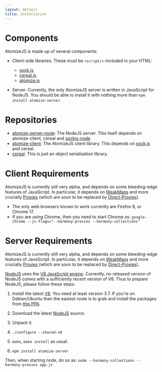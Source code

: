 ```yaml
---
layout: default
title: Installation
---
```


# Components

AtomizeJS is made up of several components:

* Client-side libraries. These must be `<script/>`-included in your
  HTML:
    * [sock.js](https://github.com/sockjs/sockjs-client)
    * [cereal.js](https://github.com/atomizejs/cereal/blob/master/lib/cereal.js)
    * [atomize.js](https://github.com/atomizejs/atomize-client/blob/master/lib/atomize.js)

* Server. Currently, the only AtomizeJS server is written in
  JavaScript for NodeJS. You should be able to install it with nothing
  more than `npm install atomize-server`.


# Repositories

* [atomize-server-node](https://github.com/atomizejs/atomize-server-node):
  The NodeJS server. This itself depends on atomize-client, cereal and
  [sockjs-node](https://github.com/sockjs/sockjs-node).
* [atomize-client](https://github.com/atomizejs/atomize-client): The
  AtomizeJS client library. This depends on
  [sock.js](https://github.com/sockjs/sockjs-client) and cereal.
* [cereal](https://github.com/atomizejs/cereal): This is just an
  object serialisation library.


# Client Requirements

AtomizeJS is currently still very alpha, and depends on some
bleeding-edge features of JavaScript. In particular, it depends on
[WeakMaps](http://wiki.ecmascript.org/doku.php?id=harmony:weak_maps)
and more crucially
[Proxies](http://wiki.ecmascript.org/doku.php?id=harmony:proxies)
(which are soon to be replaced by
[Direct-Proxies](http://wiki.ecmascript.org/doku.php?id=harmony:direct_proxies)).

* The only web browsers known to work currently are Firefox 8, or
  Chrome 17.
* If you are using Chrome, then you need to start Chrome as:
  `google-chrome --js-flags="--harmony-proxies --harmony-collections"`


# Server Requirements

AtomizeJS is currently still very alpha, and depends on some
bleeding-edge features of JavaScript. In particular, it depends on
[WeakMaps](http://wiki.ecmascript.org/doku.php?id=harmony:weak_maps)
and more crucially
[Proxies](http://wiki.ecmascript.org/doku.php?id=harmony:proxies)
(which are soon to be replaced by
[Direct-Proxies](http://wiki.ecmascript.org/doku.php?id=harmony:direct_proxies)).

[NodeJS](http://nodejs.org/) uses the
[V8 JavaScript engine](http://code.google.com/p/v8/). Currently, no
released version of NodeJS comes with a sufficiently recent version of
V8. Thus to prepare NodeJS, please follow these steps:

1. Install the latest [V8](http://code.google.com/p/v8/). You need at
least version 3.7. If you're on Debian/Ubuntu then the easiest route
is to grab and install the packages from
[this PPA](https://launchpad.net/~ilya-novoselov/+archive/hemi/+packages).

2. Download the latest [NodeJS](http://nodejs.org/#download) source.

3. Unpack it.

4. `./configure --shared-v8`

5. `make`, `make install` as usual.

6. `npm install atomize-server`

Then, when starting node, do so as:
    `node --harmony-collections --harmony-proxies app.js`
